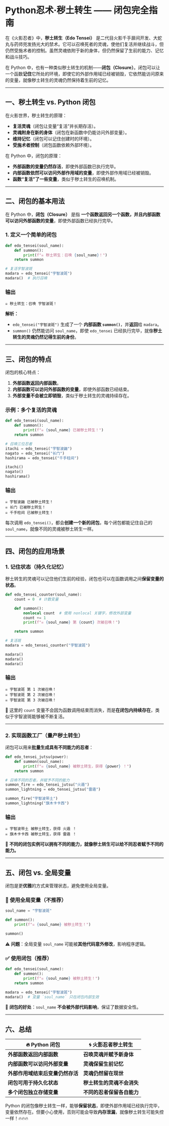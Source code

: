 # Python忍术·秽土转生 —— 闭包完全指南

在《火影忍者》中，**秽土转生（Edo Tensei）** 是二代目火影千手扉间开发、大蛇丸与药师兜发扬光大的禁术。它可以召唤死者的灵魂，使他们复活并继续战斗，但仍然受施术者的控制。虽然灵魂依附于新的身体，但仍然保留了生前的能力、记忆和战斗技巧。

在 Python 中，也有一种类似秽土转生的机制——**闭包（Closure）**。闭包可以让一个函数**记住**它所处的环境，即使它的外部作用域已经被销毁，它依然能访问原来的变量，就像秽土转生的灵魂仍然保持着生前的记忆。

---

## **一、秽土转生 vs. Python 闭包**
在火影世界，秽土转生的原理：
- **复活灵魂**（闭包让变量“复活”并长期存活）。
- **灵魂附身在新的身体**（闭包在新函数中仍能访问外部变量）。
- **维持记忆**（闭包可以记住创建时的环境）。
- **受施术者控制**（闭包函数依赖外部环境）。

在 Python 中，闭包的原理：
- **外部函数的变量仍然存活**，即使外部函数已执行完毕。
- **内部函数依然可以访问外部作用域的变量**，即使外部作用域已经被销毁。
- **函数“复活”了一些变量**，类似于秽土转生的召唤机制。

---

## **二、闭包的基本用法**
在 Python 中，**闭包（Closure）** 是指 **一个函数返回另一个函数，并且内部函数可以访问外部函数的变量**，即使外部函数已经执行完毕。

### **1. 定义一个简单的闭包**
```python
def edo_tensei(soul_name):
    def summon():
        print(f"☠️ 秽土转生：召唤 {soul_name}！")
    return summon

# 复活宇智波斑
madara = edo_tensei("宇智波斑")
madara()  # 执行召唤
```
### **输出**
```
☠️ 秽土转生：召唤 宇智波斑！
```
**解析：**
- `edo_tensei("宇智波斑")` 生成了一个 **内部函数 `summon()`**，并**返回**给 `madara`。
- `summon()` 仍然能访问 `soul_name`，即使 `edo_tensei` 已经执行完毕，就像**秽土转生的灵魂仍然记得生前的身份**。

---

## **三、闭包的特点**
闭包的核心特点：
1. **外部函数返回内部函数**。
2. **内部函数可以访问外部函数的变量**，即使外部函数已经结束。
3. **外部变量不会被立即销毁**，类似于秽土转生的灵魂持续存在。

### **示例：多个复活的灵魂**
```python
def edo_tensei(soul_name):
    def summon():
        print(f"☠️ {soul_name} 已被秽土转生！")
    return summon

# 召唤三位忍者
itachi = edo_tensei("宇智波鼬")
nagato = edo_tensei("长门")
hashirama = edo_tensei("千手柱间")

itachi()
nagato()
hashirama()
```
### **输出**
```
☠️ 宇智波鼬 已被秽土转生！
☠️ 长门 已被秽土转生！
☠️ 千手柱间 已被秽土转生！
```
每次调用 `edo_tensei()`，都会**创建一个新的闭包**，每个闭包都能记住自己的 `soul_name`，就像不同的灵魂被秽土转生一样。

---

## **四、闭包的应用场景**
### **1. 记住状态（持久化记忆）**
秽土转生的灵魂可以记住他们生前的经验，闭包也可以在函数调用之间**保留变量的状态**。

```python
def edo_tensei_counter(soul_name):
    count = 0  # 计数变量

    def summon():
        nonlocal count  # 使用 nonlocal 关键字，修改外部变量
        count += 1
        print(f"☠️ {soul_name} 第 {count} 次被召唤！")

    return summon

# 复活斑
madara = edo_tensei_counter("宇智波斑")

madara()
madara()
madara()
```
### **输出**
```
☠️ 宇智波斑 第 1 次被召唤！
☠️ 宇智波斑 第 2 次被召唤！
☠️ 宇智波斑 第 3 次被召唤！
```
🔹 这里的 `count` 变量不会因为函数调用结束而消失，而是**在闭包内持续存在**，类似于宇智波斑能够被不断复活。

---

### **2. 实现函数工厂（量产秽土转生）**
闭包可以用来**批量生成具有不同能力的忍者**：
```python
def edo_tensei_jutsu(power):
    def summon(soul_name):
        print(f"☠️ {soul_name} 被秽土转生，获得 {power} ！")
    return summon

# 召唤不同的忍者，并赋予不同的能力
summon_fire = edo_tensei_jutsu("火遁")
summon_lightning = edo_tensei_jutsu("雷遁")

summon_fire("宇智波带土")
summon_lightning("旗木卡卡西")
```
### **输出**
```
☠️ 宇智波带土 被秽土转生，获得 火遁 ！
☠️ 旗木卡卡西 被秽土转生，获得 雷遁 ！
```
🔹 **不同的闭包实例可以拥有不同的能力，就像秽土转生可以给不同忍者赋予不同的能力。**

---

## **五、闭包 vs. 全局变量**
闭包是更**优雅**的方式来管理状态，避免使用全局变量。

### **🔴 使用全局变量（不推荐）**
```python
soul_name = "宇智波斑"

def summon():
    print(f"☠️ {soul_name} 被秽土转生！")

summon()
```
⚠️ **问题**：全局变量 `soul_name` 可能被**其他代码意外修改**，影响程序逻辑。

### **✅ 使用闭包（推荐）**
```python
def edo_tensei(soul_name):
    def summon():
        print(f"☠️ {soul_name} 被秽土转生！")
    return summon

madara = edo_tensei("宇智波斑")
madara()  # 变量 `soul_name` 只在闭包内部生效
```
🔹 **闭包的好处**：`soul_name` **不会被外部代码影响**，保证了数据安全性。

---

## **六、总结**
| 🔥 Python 闭包 | 🌀 火影忍者秽土转生 |
|--------------|----------------|
| **外部函数返回内部函数** | **召唤灵魂并赋予新身体** |
| **内部函数可以访问外部变量** | **灵魂保留生前记忆** |
| **外部作用域结束后变量仍然存活** | **灵魂仍然留在现世** |
| **闭包可用于持久化状态** | **秽土转生的灵魂不会消失** |
| **多个闭包独立存储变量** | **不同的忍者保留各自能力** |

Python 的闭包像秽土转生一样，能够**保留状态**，即使外部作用域已经执行完毕，变量依然存在。但要小心使用，否则可能会导致**内存泄漏**，就像秽土转生可能失控一样！🔥🔥🔥
